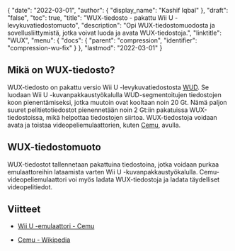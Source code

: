 {
  "date": "2022-03-01",
  "author": {
    "display_name": "Kashif Iqbal"
},
  "draft": "false",
  "toc": true,
  "title": "WUX-tiedosto - pakattu Wii U -levykuvatiedostomuoto",
  "description": "Opi WUX-tiedostomuodosta ja sovellusliittymistä, jotka voivat luoda ja avata WUX-tiedostoja.",
  "linktitle": "WUX",
  "menu": {
    "docs": {
      "parent": "compression",
      "identifier": "compression-wu-fix"
}
},
  "lastmod": "2022-03-01"
}

## Mikä on WUX-tiedosto?

WUX-tiedosto on pakattu versio Wii U -levykuvatiedostosta [WUD](/disc-and-media/wud/). Se luodaan Wii U -kuvanpakkaustyökalulla WUD-segmentoitujen tiedostojen koon pienentämiseksi, jotka muutoin ovat kooltaan noin 20 Gt. Nämä paljon suuret pelitietotiedostot pienennetään noin 2 Gt:iin pakatuissa WUX-tiedostoissa, mikä helpottaa tiedostojen siirtoa. WUX-tiedostoja voidaan avata ja toistaa videopeliemulaattorien, kuten [Cemu](https://cemu.info/), avulla.

## WUX-tiedostomuoto

WUX-tiedostot tallennetaan pakattuina tiedostoina, jotka voidaan purkaa emulaattoreihin lataamista varten Wii U -kuvanpakkaustyökalulla. Cemu-videopeliemulaattori voi myös ladata WUX-tiedostoja ja ladata täydelliset videopelitiedot.

## Viitteet

* [Wii U -emulaattori - Cemu](https://cemu.info/)

* [Cemu - Wikipedia](https://en.wikipedia.org/wiki/Cemu)


